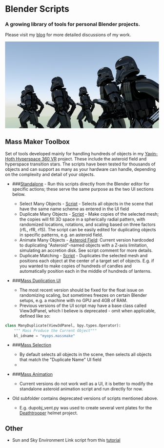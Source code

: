 # Blender Scripts

### A growing library of tools for personal Blender projects.

Please visit my [blog][blog link] for more detailed discussions of my work.

![Deathtroopers](/Other/Images/deathtroopers.png "Deathtroopers from Rogue One")

## Mass Maker Toolbox
Set of tools developed mainly for handling hundreds of objects in my [Yavin-Hoth Hyperspace 360 VR][VR] project.
These include the asteroid field and hyperspace transition stars. The scripts have been tested for thousands of objects and can support as many as your hardware can handle, depending on the complexity and detail of your objects.
 
* ###[Standalone][saFolder] - Run this scripts directly from the Blender editor for specific actions; these serve the same purpose as the two UI sections below.
  * Select Many Objects - [Script][selection] - Selects all objects in the scene that have the same name scheme as entered in the UI field
  * Duplicate Many Objects - [Script][dupobj] - Make copies of the selected mesh; the copies will fill 3D space in a spherically radial pattern, with randomized locations, rotations, and scaling based on three factors (rfL, rfR, rfS). The script can be easily edited for duplicating objects in specific patterns, e.g. an asteroid field.
  * Animate Many Objects - [Asteroid Field][asteroidAnim]: Current version hardcoded to duplicating "Asteroid"-named objects with a Z-axis limitation, simulating an accretion disk. See script comment for more details.
  * Duplicate Matching - [Script][matcher] - Duplicates the selected mesh and positions each object at the center of a target set of objects. E.g. if you wanted to make copies of hundreds of candles and automatically position each in the middle of hundreds of lanterns.

* ###[Mass Duplication UI][MDUI]
  * The most recent version should be fixed for the float issue on randomizing scaling, but sometimes freezes on certain Blender setups, e.g. a machine with no GPU and 4GB of RAM.
  * Previous versions of the UI script may have a base class called View3dPanel, which I believe is deprecated - omit when applicable, defined like so:
```python
class ManyDuplicate(View3dPanel, bpy.types.Operator):
    """ Mass Produce the Current Object"""
    bl_idname = "myops.massmake"
```

* ###[Mass Selection][selectionUI]
  * By default selects all objects in the scene, then selects all objects that match the "Duplicate Name" UI field
  * 
* ###[Mass Animation][MAUI] 
  * Current versions do not work well as a UI, it is better to modify the standalone asteroid animation script and run directly for now.

* Old subfolder contains deprecated versions of scripts mentioned above.
  * E.g. dupobj_vent.py was used to create several vent plates for the [Deathtrooper][deathtrooper] helmet project.

## Other

* Sun and Sky Environment Link script from this [tutorial](https://www.youtube.com/watch?v=YXso7kNzxIU)

[VR]: https://www.youtube.com/watch?v=thC53_FVSao
[blog link]: https://atomicprime.wordpress.com
[dupobj]: /MassMakerToolbox/standalone/duplicate_many_objects.py
[matcher]: /MassMakerToolbox/standalone/duplicate_matching.py
[asteroidAnim]: /MassMakerToolbox/standalone/asteroid_animate.py
[saFolder]: /MassMakerToolbox/standalone
[MDUI]: /MassMakerToolbox/DuplicationUI
[MAUI]: /MassMakerToolbox/AnimationUI
[deathtrooper]: https://atomicprime.wordpress.com/2016/10/07/dynamic-linking-and-other-updates/
[selection]: /MassMakerToolbox/standalone/select_many_objects.py
[selectionUI]: /MassMakerToolbox/DuplicationUI/select_many_objects_UI.py

